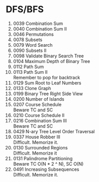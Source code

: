 # DFS/BFS
1. 0039	Combination Sum
2. 0040	Combination Sum II
3. 0046	Permutations
4. 0078	Subsets
5. 0079	Word Search
6. 0090	Subsets II
7. 0098	Validate Binary Search Tree
8. 0104	Maximum Depth of Binary Tree
9. 0112	Path Sum
10. 0113	Path Sum II   
  Remember to pop for backtrack
11. 0129	Sum Root to Leaf Numbers
12. 0133	Clone Graph
13. 0199	Binary Tree Right Side View
14. 0200	Number of Islands
15. 0207	Course Schedule  
    Beware TC and SC
16. 0210	Course Schedule II
17. 0216	Combination Sum III  
    Beware TC and SC
18. 0429	N-ary Tree Level Order Traversal
19. 0337	House Robber III  
    Difficult. Memorize it. 
20. 0130	Surrounded Regions  
    Difficult. Memorize it
21. 0131	Palindrome Partitioning  
    Beware TC O(N * 2 ^ N), SC O(N)
22. 0491	Increasing Subsequences  
    Difficult. Memorize it.

